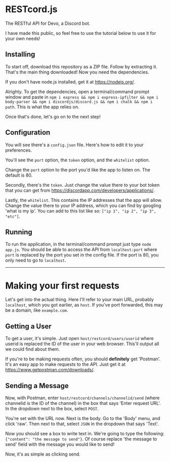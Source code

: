 # RESTcord.js
The RESTful API for Devo, a Discord bot.

I have made this public, so feel free to use the tutorial below to use it for your own needs!

## Installing
To start off, download this repository as a ZIP file. Follow by extracting it. That's the main thing downloaded! Now you need the dependencies.

If you don't have node.js installed, get it at https://nodejs.org/.

Alrighty. To get the dependencies, open a terminal/command prompt window and paste in ```npm i express && npm i express-ipfilter && npm i body-parser && npm i discordjs/discord.js && npm i chalk && npm i path```. This is what the app relies on.

Once that's done, let's go on to the next step!

## Configuration
You will see there's a `config.json` file. Here's how to edit it to your preferences.

You'll see the `port` option, the `token` option, and the `whitelist` option.

Change the `port` option to the port you'd like the app to listen on. The default is 80.

Secondly, there's the `token`. Just change the value there to your bot token that you can get from https://discordapp.com/developers/applications/.

Lastly, the `whitelist`. This contains the IP addresses that the app will allow. Change the value there to your IP address, which you can find by googling 'what is my ip'. You can add to this list like so: `["ip 1", "ip 2", "ip 3", "etc"]`.

## Running
To run the application, in the terminal/command prompt just type `node app.js`. You should be able to access the API from `localhost:port` where `port` is replaced by the port you set in the config file. If the port is 80, you only need to go to `localhost`.

---

# Making your first requests
Let's get into the actual thing. Here I'll refer to your main URL, probably `localhost`, which you got earlier, as `host`. If you've port forwarded, this may be a domain, like `example.com`.

## Getting a User
To get a user, it's simple. Just open `host/restcord/users/userid` where userid is replaced the ID of the user in your web browser. This'll output all we could find about them.

If you're to be making requests often, you should **definitely** get 'Postman'. It's an easy app to make requests to the API. Just get it at https://www.getpostman.com/downloads/.

## Sending a Message
Now, with Postman, enter `host/restcord/channels/channelid/send` (where channelid is the ID of the channel) in the box that says 'Enter request URL'. In the dropdown next to the box, select `POST`.

You're set with the URL now. Next is the body. Go to the 'Body' menu, and click 'raw'. Then next to that, select `JSON` in the dropdown that says 'Text'.

Now you should see a box to write text in. We're going to type the following: `{"content": "the message to send"}`. Of course replace 'the message to send' field with the message you would like to send!

Now, it's as simple as clicking send.
